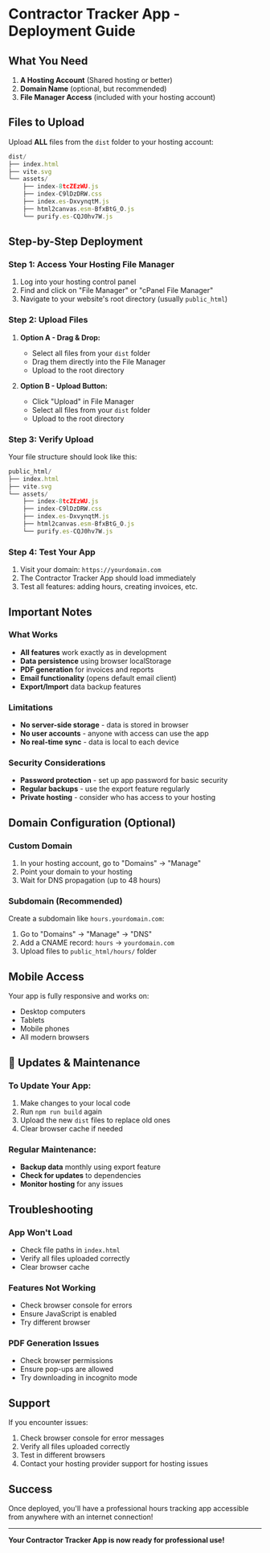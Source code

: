 # Contractor Tracker App - Deployment Guide

## What You Need

1. **A Hosting Account** (Shared hosting or better)
2. **Domain Name** (optional, but recommended)
3. **File Manager Access** (included with your hosting account)

## Files to Upload

Upload **ALL** files from the `dist` folder to your hosting account:

```jsx
dist/
├── index.html
├── vite.svg
└── assets/
    ├── index-8tcZEzWU.js
    ├── index-C9lDzDRW.css
    ├── index.es-DxvynqtM.js
    ├── html2canvas.esm-BfxBtG_O.js
    └── purify.es-CQJ0hv7W.js
```

## Step-by-Step Deployment

### Step 1: Access Your Hosting File Manager

1. Log into your hosting control panel
2. Find and click on "File Manager" or "cPanel File Manager"
3. Navigate to your website's root directory (usually `public_html`)

### Step 2: Upload Files

1. **Option A - Drag & Drop:**
   - Select all files from your `dist` folder
   - Drag them directly into the File Manager
   - Upload to the root directory

2. **Option B - Upload Button:**
   - Click "Upload" in File Manager
   - Select all files from your `dist` folder
   - Upload to the root directory

### Step 3: Verify Upload

Your file structure should look like this:

```jsx
public_html/
├── index.html
├── vite.svg
└── assets/
    ├── index-8tcZEzWU.js
    ├── index-C9lDzDRW.css
    ├── index.es-DxvynqtM.js
    ├── html2canvas.esm-BfxBtG_O.js
    └── purify.es-CQJ0hv7W.js
```

### Step 4: Test Your App

1. Visit your domain: `https://yourdomain.com`
2. The Contractor Tracker App should load immediately
3. Test all features: adding hours, creating invoices, etc.

## Important Notes

### What Works

- **All features** work exactly as in development
- **Data persistence** using browser localStorage
- **PDF generation** for invoices and reports
- **Email functionality** (opens default email client)
- **Export/Import** data backup features

### Limitations

- **No server-side storage** - data is stored in browser
- **No user accounts** - anyone with access can use the app
- **No real-time sync** - data is local to each device

### Security Considerations

- **Password protection** - set up app password for basic security
- **Regular backups** - use the export feature regularly
- **Private hosting** - consider who has access to your hosting

## Domain Configuration (Optional)

### Custom Domain

1. In your hosting account, go to "Domains" → "Manage"
2. Point your domain to your hosting
3. Wait for DNS propagation (up to 48 hours)

### Subdomain (Recommended)

Create a subdomain like `hours.yourdomain.com`:

1. Go to "Domains" → "Manage" → "DNS"
2. Add a CNAME record: `hours` → `yourdomain.com`
3. Upload files to `public_html/hours/` folder

## Mobile Access

Your app is fully responsive and works on:

- Desktop computers
- Tablets
- Mobile phones
- All modern browsers

## 🔄 Updates & Maintenance

### To Update Your App:

1. Make changes to your local code
2. Run `npm run build` again
3. Upload the new `dist` files to replace old ones
4. Clear browser cache if needed

### Regular Maintenance:

- **Backup data** monthly using export feature
- **Check for updates** to dependencies
- **Monitor hosting** for any issues

## Troubleshooting

### App Won't Load

- Check file paths in `index.html`
- Verify all files uploaded correctly
- Clear browser cache

### Features Not Working

- Check browser console for errors
- Ensure JavaScript is enabled
- Try different browser

### PDF Generation Issues

- Check browser permissions
- Ensure pop-ups are allowed
- Try downloading in incognito mode

## Support

If you encounter issues:

1. Check browser console for error messages
2. Verify all files uploaded correctly
3. Test in different browsers
4. Contact your hosting provider support for hosting issues

## Success

Once deployed, you'll have a professional hours tracking app accessible from anywhere with an internet connection!

---

**Your Contractor Tracker App is now ready for professional use!**